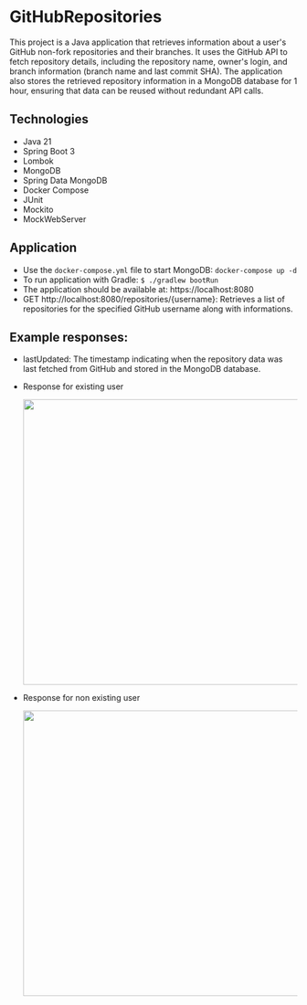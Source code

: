 # GitHubRepositories

This project is a Java application that retrieves information about a user's GitHub non-fork repositories and their branches. It uses the GitHub API to fetch repository details, including the repository name, owner's login, and branch information (branch name and last commit SHA). The application also stores the retrieved repository information in a MongoDB database for 1 hour, ensuring that data can be reused without redundant API calls.

## Technologies

- Java 21
- Spring Boot 3
- Lombok
- MongoDB
- Spring Data MongoDB
- Docker Compose
- JUnit
- Mockito
- MockWebServer

## Application
- Use the `docker-compose.yml` file to start MongoDB: ``` docker-compose up -d ```
- To run application with Gradle: ```$ ./gradlew bootRun```
- The application should be available at: https://localhost:8080
- GET http://localhost:8080/repositories/{username}: Retrieves a list of repositories for the specified GitHub username along with
  informations.

## Example responses:
- lastUpdated: The timestamp indicating when the repository data was last fetched from GitHub and stored in the MongoDB database.

- Response for existing user

  <img src="https://github.com/user-attachments/assets/7377e368-6d0c-4f11-834f-c7b0ff17e40e" width=500>


- Response for non existing user

  <img src="https://github.com/user-attachments/assets/1c653881-615b-4b26-b581-05e39aea17e5" width=500>
